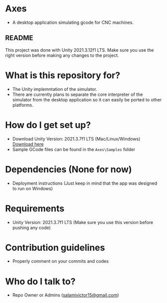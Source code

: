 # Axes
* A desktop application simulating gcode for CNC machines.

## README
This project was done with Unity 2021.3.12f1 LTS. Make sure you use the right version before making any changes to the project.

# What is this repository for?
* The Unity implemntation of the simulator.
* There are currently plans to separate the core interpreter of the simulator from the desktop application so it can easily be ported to other platforms.

# How do I get set up?
* Download Unity Version: 2021.3.7f1 LTS (Mac/Linux/Windows) [Download here](https://unity3d.com/unity/qa/lts-releases)
* Sample GCode files can be found in the ```Axes\Samples``` folder

# Dependencies (None for now)
* Deployment instructions (Just keep in mind that the app was designed to run on Windows)

# Requirements
* Unity Version: 2021.3.7f1 LTS (Make sure you use this version before pushing any code)

# Contribution guidelines
* Properly comment on your commits and codes

# Who do I talk to?
* Repo Owner or Admins (salamivictor15@gmail.com)
